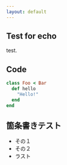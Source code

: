 ```yaml
---
layout: default
---
```

## Test for echo

test.

## Code

```ruby
class Foo < Bar
  def hello
    "Hello!"
  end
end
```

## 箇条書きテスト

* その１
* その２
* ラスト


